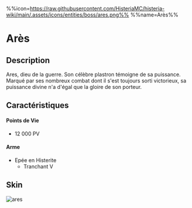 %%icon=https://raw.githubusercontent.com/HisteriaMC/histeria-wiki/main/.assets/icons/entities/boss/ares.png%%
%%name=Arès%%
# Arès

## Description 
Ares, dieu de la guerre. Son célèbre plastron témoigne de sa puissance. Marqué par ses nombreux combat dont il s'est toujours sorti victorieux, sa puissance divine n'a d'égal que la gloire de son porteur.

## Caractéristiques

#### __Points de Vie__
+ 12 000 PV

#### __Arme__
+ Epée en Histerite 
  - Tranchant V
  
## Skin
![ares](https://raw.githubusercontent.com/HisteriaMC/histeria-wiki/main/.assets/entities/boss/ares.png)


